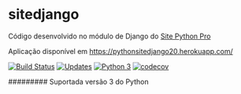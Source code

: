 # sitedjango
Código desenvolvido no módulo de Django do [Site Python Pro](www.python.pro.br)

Aplicação disponível em https://pythonsitedjango20.herokuapp.com/

[![Build Status](https://travis-ci.com/rafael1717y/sitedjango.svg?branch=master)](https://travis-ci.com/rafael1717y/sitedjango)
[![Updates](https://pyup.io/repos/github/rafael1717y/sitedjango/shield.svg)](https://pyup.io/repos/github/rafael1717y/sitedjango/)
[![Python 3](https://pyup.io/repos/github/rafael1717y/sitedjango/python-3-shield.svg)](https://pyup.io/repos/github/rafael1717y/sitedjango/)
[![codecov](https://codecov.io/gh/rafael1717y/sitedjango/branch/master/graph/badge.svg)](https://codecov.io/gh/rafael1717y/sitedjango)


#########
Suportada versão 3 do Python 


